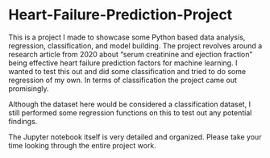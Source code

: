 # Heart-Failure-Prediction-Project

This is a project I made to showcase some Python based data analysis, regression, classification, and model building. The project revolves around a research article from 2020 about “serum creatinine and ejection fraction” being effective heart failure prediction factors for machine learning. I wanted to test this out and did some classification and tried to do some regression of my own. In terms of classification the project came out promisingly.

Although the dataset here would be considered a classification dataset, I still performed some regression functions on this to test out any potential findings.

The Jupyter notebook itself is very detailed and organized. Please take your time looking through the entire project work.
